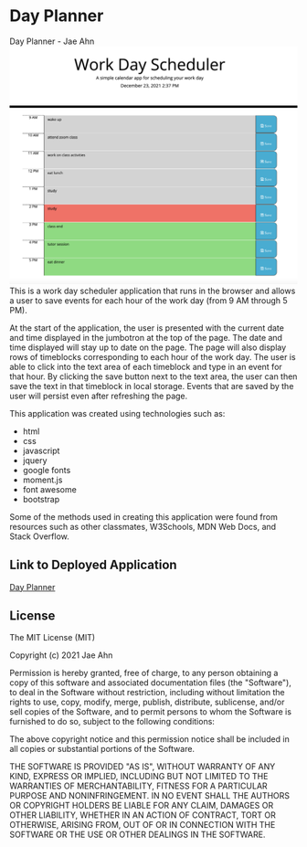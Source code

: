 # Day Planner #
Day Planner - Jae Ahn
![Day Planner](./assets/images/screenshot.png)
This is a work day scheduler application that runs in the browser and allows a user to save events for each hour of the work day (from 9 AM through 5 PM).  

At the start of the application, the user is presented with the current date and time displayed in the jumbotron at the top of the page. The date and time displayed will stay up to date on the page.  The page will also display rows of timeblocks corresponding to each hour of the work day.  The user is able to click into the text area of each timeblock and type in an event for that hour.  By clicking the save button next to the text area, the user can then save the text in that timeblock in local storage.  Events that are saved by the user will persist even after refreshing the page.

This application was created using technologies such as:
* html 
* css
* javascript
* jquery
* google fonts
* moment.js
* font awesome
* bootstrap  

Some of the methods used in creating this application were found from resources such as other classmates, W3Schools, MDN Web Docs, and Stack Overflow.

Link to Deployed Application
---------------
[Day Planner](https://ahnjaeyung.github.io/Day_Planner/)

## License
 
The MIT License (MIT)

Copyright (c) 2021 Jae Ahn

Permission is hereby granted, free of charge, to any person obtaining a copy of this software and associated documentation files (the "Software"), to deal in the Software without restriction, including without limitation the rights to use, copy, modify, merge, publish, distribute, sublicense, and/or sell copies of the Software, and to permit persons to whom the Software is furnished to do so, subject to the following conditions:

The above copyright notice and this permission notice shall be included in all copies or substantial portions of the Software.

THE SOFTWARE IS PROVIDED "AS IS", WITHOUT WARRANTY OF ANY KIND, EXPRESS OR IMPLIED, INCLUDING BUT NOT LIMITED TO THE WARRANTIES OF MERCHANTABILITY, FITNESS FOR A PARTICULAR PURPOSE AND NONINFRINGEMENT. IN NO EVENT SHALL THE AUTHORS OR COPYRIGHT HOLDERS BE LIABLE FOR ANY CLAIM, DAMAGES OR OTHER LIABILITY, WHETHER IN AN ACTION OF CONTRACT, TORT OR OTHERWISE, ARISING FROM, OUT OF OR IN CONNECTION WITH THE SOFTWARE OR THE USE OR OTHER DEALINGS IN THE SOFTWARE.
